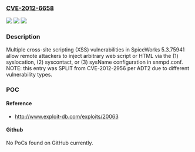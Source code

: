 ### [CVE-2012-6658](https://cve.mitre.org/cgi-bin/cvename.cgi?name=CVE-2012-6658)
![](https://img.shields.io/static/v1?label=Product&message=n%2Fa&color=blue)
![](https://img.shields.io/static/v1?label=Version&message=n%2Fa&color=blue)
![](https://img.shields.io/static/v1?label=Vulnerability&message=n%2Fa&color=brighgreen)

### Description

Multiple cross-site scripting (XSS) vulnerabilities in SpiceWorks 5.3.75941 allow remote attackers to inject arbitrary web script or HTML via the (1) syslocation, (2) syscontact, or (3) sysName configuration in snmpd.conf.  NOTE: this entry was SPLIT from CVE-2012-2956 per ADT2 due to different vulnerability types.

### POC

#### Reference
- http://www.exploit-db.com/exploits/20063

#### Github
No PoCs found on GitHub currently.

